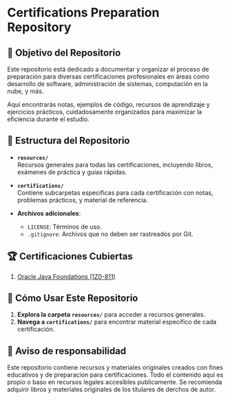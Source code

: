 # Certifications Preparation Repository

## 🎯 Objetivo del Repositorio
Este repositorio está dedicado a documentar y organizar el proceso de preparación para diversas certificaciones profesionales en áreas como desarrollo de software, administración de sistemas, computación en la nube, y más.

Aquí encontrarás notas, ejemplos de código, recursos de aprendizaje y ejercicios prácticos, cuidadosamente organizados para maximizar la eficiencia durante el estudio.

## 📂 Estructura del Repositorio

- **`resources/`**  
  Recursos generales para todas las certificaciones, incluyendo libros, exámenes de práctica y guías rápidas.

- **`certifications/`**  
  Contiene subcarpetas específicas para cada certificación con notas, problemas prácticos, y material de referencia.

- **Archivos adicionales**:  
  - `LICENSE`: Términos de uso.  
  - `.gitignore`: Archivos que no deben ser rastreados por Git.

## 🏆 Certificaciones Cubiertas
1. [Oracle Java Foundations (1Z0-811)](https://education.oracle.com/cat%C3%A1logo-de-productos-ouexam-pexam_1z0-811/pexam_1Z0-811)  
   

## 🌟 Cómo Usar Este Repositorio
1. **Explora la carpeta `resources/`** para acceder a recursos generales.  
2. **Navega a `certifications/`** para encontrar material específico de cada certificación.

## 📝 Aviso de responsabilidad
Este repositorio contiene recursos y materiales originales creados con fines educativos y de preparacion para certificaciones. Todo el contenido aqui es propio o baso en recursos legales accesibles publicamente. Se recomienda adquirir libros y materiales originales de los titulares de derchos de autor.

